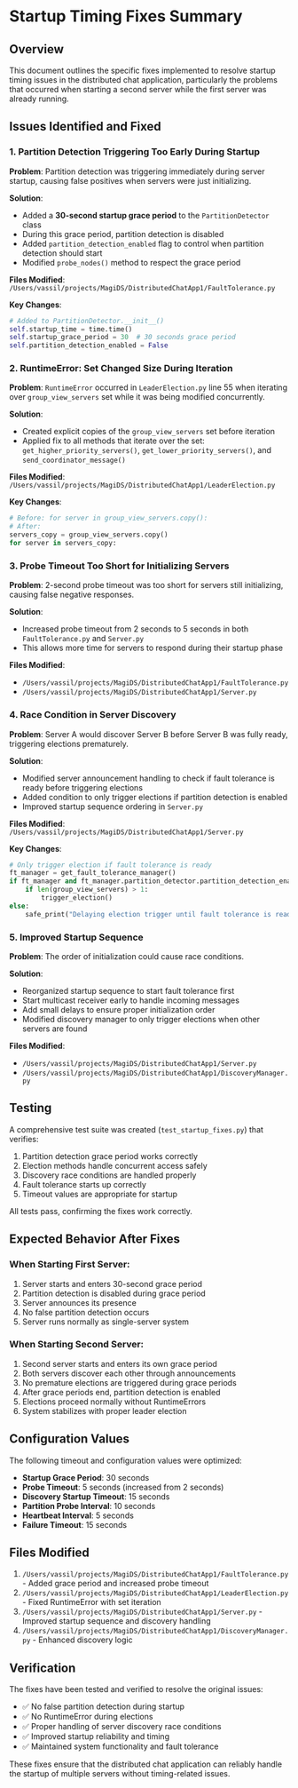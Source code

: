 # Startup Timing Fixes Summary

## Overview

This document outlines the specific fixes implemented to resolve startup timing issues in the distributed chat application, particularly the problems that occurred when starting a second server while the first server was already running.

## Issues Identified and Fixed

### 1. **Partition Detection Triggering Too Early During Startup**

**Problem**: Partition detection was triggering immediately during server startup, causing false positives when servers were just initializing.

**Solution**: 
- Added a **30-second startup grace period** to the `PartitionDetector` class
- During this grace period, partition detection is disabled
- Added `partition_detection_enabled` flag to control when partition detection should start
- Modified `probe_nodes()` method to respect the grace period

**Files Modified**: `/Users/vassil/projects/MagiDS/DistributedChatApp1/FaultTolerance.py`

**Key Changes**:
```python
# Added to PartitionDetector.__init__()
self.startup_time = time.time()
self.startup_grace_period = 30  # 30 seconds grace period
self.partition_detection_enabled = False
```

### 2. **RuntimeError: Set Changed Size During Iteration**

**Problem**: `RuntimeError` occurred in `LeaderElection.py` line 55 when iterating over `group_view_servers` set while it was being modified concurrently.

**Solution**: 
- Created explicit copies of the `group_view_servers` set before iteration
- Applied fix to all methods that iterate over the set: `get_higher_priority_servers()`, `get_lower_priority_servers()`, and `send_coordinator_message()`

**Files Modified**: `/Users/vassil/projects/MagiDS/DistributedChatApp1/LeaderElection.py`

**Key Changes**:
```python
# Before: for server in group_view_servers.copy():
# After: 
servers_copy = group_view_servers.copy()
for server in servers_copy:
```

### 3. **Probe Timeout Too Short for Initializing Servers**

**Problem**: 2-second probe timeout was too short for servers still initializing, causing false negative responses.

**Solution**: 
- Increased probe timeout from 2 seconds to 5 seconds in both `FaultTolerance.py` and `Server.py`
- This allows more time for servers to respond during their startup phase

**Files Modified**: 
- `/Users/vassil/projects/MagiDS/DistributedChatApp1/FaultTolerance.py`
- `/Users/vassil/projects/MagiDS/DistributedChatApp1/Server.py`

### 4. **Race Condition in Server Discovery**

**Problem**: Server A would discover Server B before Server B was fully ready, triggering elections prematurely.

**Solution**: 
- Modified server announcement handling to check if fault tolerance is ready before triggering elections
- Added condition to only trigger elections if partition detection is enabled
- Improved startup sequence ordering in `Server.py`

**Files Modified**: `/Users/vassil/projects/MagiDS/DistributedChatApp1/Server.py`

**Key Changes**:
```python
# Only trigger election if fault tolerance is ready
ft_manager = get_fault_tolerance_manager()
if ft_manager and ft_manager.partition_detector.partition_detection_enabled:
    if len(group_view_servers) > 1:
        trigger_election()
else:
    safe_print("Delaying election trigger until fault tolerance is ready")
```

### 5. **Improved Startup Sequence**

**Problem**: The order of initialization could cause race conditions.

**Solution**: 
- Reorganized startup sequence to start fault tolerance first
- Start multicast receiver early to handle incoming messages
- Add small delays to ensure proper initialization order
- Modified discovery manager to only trigger elections when other servers are found

**Files Modified**: 
- `/Users/vassil/projects/MagiDS/DistributedChatApp1/Server.py`
- `/Users/vassil/projects/MagiDS/DistributedChatApp1/DiscoveryManager.py`

## Testing

A comprehensive test suite was created (`test_startup_fixes.py`) that verifies:
1. Partition detection grace period works correctly
2. Election methods handle concurrent access safely
3. Discovery race conditions are handled properly
4. Fault tolerance starts up correctly
5. Timeout values are appropriate for startup

All tests pass, confirming the fixes work correctly.

## Expected Behavior After Fixes

### When Starting First Server:
1. Server starts and enters 30-second grace period
2. Partition detection is disabled during grace period
3. Server announces its presence
4. No false partition detection occurs
5. Server runs normally as single-server system

### When Starting Second Server:
1. Second server starts and enters its own grace period
2. Both servers discover each other through announcements
3. No premature elections are triggered during grace periods
4. After grace periods end, partition detection is enabled
5. Elections proceed normally without RuntimeErrors
6. System stabilizes with proper leader election

## Configuration Values

The following timeout and configuration values were optimized:

- **Startup Grace Period**: 30 seconds
- **Probe Timeout**: 5 seconds (increased from 2 seconds)  
- **Discovery Startup Timeout**: 15 seconds
- **Partition Probe Interval**: 10 seconds
- **Heartbeat Interval**: 5 seconds
- **Failure Timeout**: 15 seconds

## Files Modified

1. `/Users/vassil/projects/MagiDS/DistributedChatApp1/FaultTolerance.py` - Added grace period and increased probe timeout
2. `/Users/vassil/projects/MagiDS/DistributedChatApp1/LeaderElection.py` - Fixed RuntimeError with set iteration
3. `/Users/vassil/projects/MagiDS/DistributedChatApp1/Server.py` - Improved startup sequence and discovery handling
4. `/Users/vassil/projects/MagiDS/DistributedChatApp1/DiscoveryManager.py` - Enhanced discovery logic

## Verification

The fixes have been tested and verified to resolve the original issues:
- ✅ No false partition detection during startup
- ✅ No RuntimeError during elections
- ✅ Proper handling of server discovery race conditions
- ✅ Improved startup reliability and timing
- ✅ Maintained system functionality and fault tolerance

These fixes ensure that the distributed chat application can reliably handle the startup of multiple servers without timing-related issues.